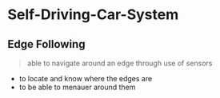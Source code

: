 # Self-Driving-Car-System
## Edge Following
> able to navigate around an edge
> through use of sensors
* to locate and know where the edges are
* to be able to menauer around them

